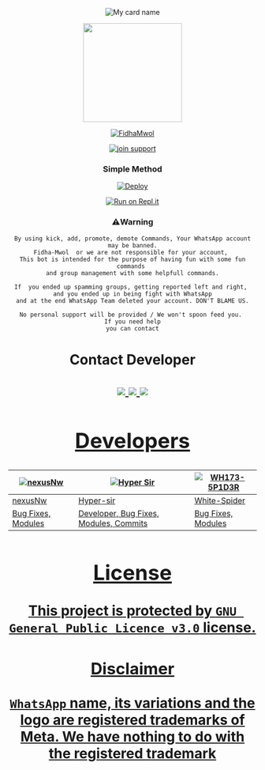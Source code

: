 <div align="center">

![My card name](https://cardivo.vercel.app/api?name=Fidha%20Mwol&description=Hi,%20Welcome%20To%20Fidha%20Mwol%20WhatsApp%20Bot%20Repo%20❤&image=https://i.imgur.com/M2vPn9o.jpeg?q=tbn:ANd9GcR7aMC3bf4bg4l_nhYS2Un9FXbFYcB4T83Shjk8xSUZDh_D61LFpzbpeqLW&s=10?v=4&backgroundColor=%23ecf0f1&instagram=hyper_sir_&github=Hypersir&)

<div align="center">
  <img border-radius: 15px src="https://i.imgur.com/M2vPn9o.jpeg" width="200" height="200"/>
  <p align="center">
<a href="#"><img title="FidhaMwol" src="https://img.shields.io/badge/HYPER SIR-pink?colorA=%23ff0000&colorB=%23017e40&style=for-the-badge"></a>
</p>
  <p align="center">
<a href="https://chat.whatsapp.com/DwfuSbumUA3DoXYyyNlPSt"><img title="join support" src="https://img.shields.io/badge/join_support-afnanplk/pinkymwol?color=black&style=for-the-badge&logo=whatsapp"></a>
</p>
</div>
<p align="center">

</p>
<div align="center">

  ### Simple Method
  
[![Deploy](https://www.herokucdn.com/deploy/button.svg)](https://heroku.com/deploy?template=https://github.com/Hypersir/Fidha-Mwol) 
  
[![Run on Repl.it](https://repl.it/badge/github/quiec/whatsAlfa)](https://replit.com/@Hypersir/FidhaMwolqr)

### ⚠️Warning
```
By using kick, add, promote, demote Commands, Your WhatsApp account may be banned.
Fidha-Mwol  or we are not responsible for your account, 
This bot is intended for the purpose of having fun with some fun commands 
and group management with some helpfull commands.

If  you ended up spamming groups, getting reported left and right, 
and you ended up in being fight with WhatsApp
and at the end WhatsApp Team deleted your account. DON'T BLAME US.

No personal support will be provided / We won't spoon feed you. 
If you need help
you can contact
```
<h1 align="center"> Contact Developer
<p align="center">

  <a href="https://wa.me/917025967090"><img src="https://img.shields.io/badge/WhatsApp-25D366?style=for-the-badge&logo=whatsapp&logoColor=white" />
  <a href="https://instagram.com/hyper_sir_"><img src="https://img.shields.io/badge/Instagram-E4405F?style=for-the-badge&logo=instagram&logoColor=white" />
  <a href="https://github.com/Hypersir"><img src="https://img.shields.io/badge/-GitHub-black?style=flat-square&logo=github" /> 
  

## Developers
  <div align="center">
    
  [![nexusNw](https://github.com/nexusNw.png?size=100)](https://github.com/farhan-dqz) | [![Hyper Sir](https://github.com/Hypersir.png?size=100)](https://github.com/Hypersir) |  [![WH173-5P1D3R](https://github.com/WH173-5P1D3R.png?size=100)](https://github.com/WH173-5P1D3R) 
----|----|----
[nexusNw](https://github.com/nexusNw) | [Hyper-sir](https://github.com/Hypersir) | [White-Spider](https://github.com/WH173-5P1D3R)
Bug Fixes, Modules | Developer, Bug Fixes, Modules, Commits |  Bug Fixes, Modules
  </div>
    
## License
This project is protected by `GNU General Public Licence v3.0` license.

### Disclaimer
`WhatsApp` name, its variations and the logo are registered trademarks of Meta. We have nothing to do with the registered trademark
